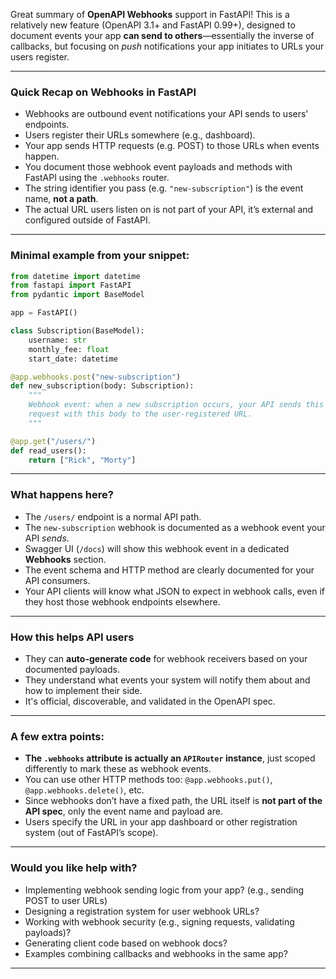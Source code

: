 Great summary of **OpenAPI Webhooks** support in FastAPI! This is a relatively new feature (OpenAPI 3.1+ and FastAPI 0.99+), designed to document events your app **can send to others**—essentially the inverse of callbacks, but focusing on *push* notifications your app initiates to URLs your users register.

---

### Quick Recap on Webhooks in FastAPI

* Webhooks are outbound event notifications your API sends to users' endpoints.
* Users register their URLs somewhere (e.g., dashboard).
* Your app sends HTTP requests (e.g. POST) to those URLs when events happen.
* You document those webhook event payloads and methods with FastAPI using the `.webhooks` router.
* The string identifier you pass (e.g. `"new-subscription"`) is the event name, **not a path**.
* The actual URL users listen on is not part of your API, it’s external and configured outside of FastAPI.

---

### Minimal example from your snippet:

```python
from datetime import datetime
from fastapi import FastAPI
from pydantic import BaseModel

app = FastAPI()

class Subscription(BaseModel):
    username: str
    monthly_fee: float
    start_date: datetime

@app.webhooks.post("new-subscription")
def new_subscription(body: Subscription):
    """
    Webhook event: when a new subscription occurs, your API sends this POST
    request with this body to the user-registered URL.
    """

@app.get("/users/")
def read_users():
    return ["Rick", "Morty"]
```

---

### What happens here?

* The `/users/` endpoint is a normal API path.
* The `new-subscription` webhook is documented as a webhook event your API *sends*.
* Swagger UI (`/docs`) will show this webhook event in a dedicated **Webhooks** section.
* The event schema and HTTP method are clearly documented for your API consumers.
* Your API clients will know what JSON to expect in webhook calls, even if they host those webhook endpoints elsewhere.

---

### How this helps API users

* They can **auto-generate code** for webhook receivers based on your documented payloads.
* They understand what events your system will notify them about and how to implement their side.
* It's official, discoverable, and validated in the OpenAPI spec.

---

### A few extra points:

* **The `.webhooks` attribute is actually an `APIRouter` instance**, just scoped differently to mark these as webhook events.
* You can use other HTTP methods too: `@app.webhooks.put()`, `@app.webhooks.delete()`, etc.
* Since webhooks don’t have a fixed path, the URL itself is **not part of the API spec**, only the event name and payload are.
* Users specify the URL in your app dashboard or other registration system (out of FastAPI’s scope).

---

### Would you like help with?

* Implementing webhook sending logic from your app? (e.g., sending POST to user URLs)
* Designing a registration system for user webhook URLs?
* Working with webhook security (e.g., signing requests, validating payloads)?
* Generating client code based on webhook docs?
* Examples combining callbacks and webhooks in the same app?

---


